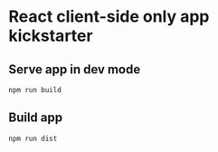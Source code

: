 # React client-side only app kickstarter

## Serve app in dev mode
  ```
  npm run build
  ```

## Build app
  ```
  npm run dist
  ```